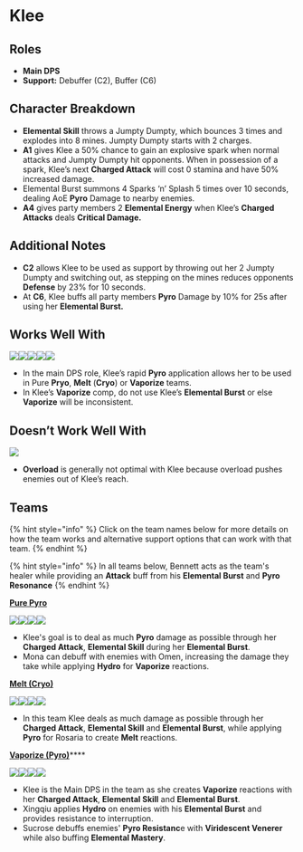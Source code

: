 # Klee

## Roles

* **Main DPS**
* **Support:** Debuffer (C2), Buffer (C6)

## Character Breakdown

* **Elemental Skill** throws a Jumpty Dumpty, which bounces 3 times and explodes into 8 mines. Jumpty Dumpty starts with 2 charges.
* **A1** gives Klee a 50% chance to gain an explosive spark when normal attacks and Jumpty Dumpty hit opponents. When in possession of a spark, Klee’s next **Charged Attack** will cost 0 stamina and have 50% increased damage.
* Elemental Burst summons 4 Sparks ‘n’ Splash 5 times over 10 seconds, dealing AoE **Pyro** Damage to nearby enemies.
* **A4** gives party members 2 **Elemental Energy** when Klee’s **Charged Attacks** deals **Critical Damage.**

## Additional Notes

* **C2** allows Klee to be used as support by throwing out her 2 Jumpty Dumpty and switching out, as stepping on the mines reduces opponents **Defense** by 23% for 10 seconds.
* At **C6**, Klee buffs all party members **Pyro** Damage by 10% for 25s after using her **Elemental Burst.**

## Works Well With

![](../../.gitbook/assets/Element\_Anemo.webp)![](../../.gitbook/assets/Element\_Cryo.webp)![](../../.gitbook/assets/Element\_Hydro.webp)![](../../.gitbook/assets/Element\_Pyro.webp)![](../../.gitbook/assets/Element\_Geo.webp)

* In the main DPS role, Klee’s rapid **Pyro** application allows her to be used in Pure **Pryo**, **Melt** (**Cryo**) or **Vaporize** teams.
* In Klee’s **Vaporize** comp, do not use Klee’s **Elemental Burst** or else **Vaporize** will be inconsistent.

## Doesn’t Work Well With

![](../../.gitbook/assets/Element\_Electro.webp)

* **Overload** is generally not optimal with Klee because overload pushes enemies out of Klee’s reach.

## Teams

{% hint style="info" %}
Click on the team names below for more details on how the team works and alternative support options that can work with that team.
{% endhint %}

{% hint style="info" %}
In all teams below, Bennett acts as the team's healer while providing an **Attack** buff from his **Elemental Burst** and **Pyro Resonance**
{% endhint %}

****[**Pure Pyro**](../../teams/pure-pyro.md)****

![](../../.gitbook/assets/UI\_AvatarIcon\_Klee.png)![](../../.gitbook/assets/UI\_AvatarIcon\_Mona.png)![](../../.gitbook/assets/UI\_AvatarIcon\_Kazuha.png)![](../../.gitbook/assets/UI\_AvatarIcon\_Bennett.png)

* Klee's goal is to deal as much **Pyro** damage as possible through her **Charged Attack**, **Elemental Skill** during her **Elemental Burst**.&#x20;
* Mona can debuff with enemies with Omen, increasing the damage they take while applying **Hydro** for **Vaporize** reactions.

****[**Melt (Cryo)** ](../../teams/reverse-melt.md)****

![](../../.gitbook/assets/UI\_AvatarIcon\_Klee.png)![](../../.gitbook/assets/UI\_AvatarIcon\_Rosaria.png)![](../../.gitbook/assets/UI\_AvatarIcon\_Sucrose.png)![](../../.gitbook/assets/UI\_AvatarIcon\_Bennett.png)

* In this team Klee deals as much damage as possible through her **Charged Attack**, **Elemental Skill** and **Elemental Burst**, while applying **Pyro** for Rosaria to create **Melt** reactions.

[**Vaporize (Pyro)**](../../teams/reverse-vaporize.md)****

![](../../.gitbook/assets/UI\_AvatarIcon\_Klee.png)![](../../.gitbook/assets/UI\_AvatarIcon\_Xingqiu.png)![](../../.gitbook/assets/UI\_AvatarIcon\_Sucrose.png)![](../../.gitbook/assets/UI\_AvatarIcon\_Bennett.png)

* Klee is the Main DPS in the team as she creates **Vaporize** reactions with her **Charged Attack**, **Elemental Skill** and **Elemental Burst**.
* Xingqiu applies **Hydro** on enemies with his **Elemental Burst** and provides resistance to interruption.
* Sucrose debuffs enemies' **Pyro Resistanc**e with **Viridescent Venerer** while also buffing **Elemental Mastery**.
